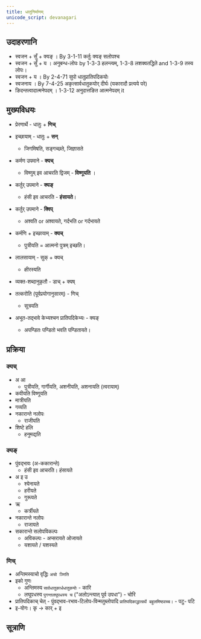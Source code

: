 ```yaml
---
title: धातुनिर्माणम्
unicode_script: devanagari
---
```


## उदाहरणानि
- स्वजन + सुँ + क्यङ् । By 3-1-11 कर्तुः क्यङ् सलोपश्च 
- स्वजन + सुँ + य । अनुबन्ध-लोपः by 1-3-3 हलन्त्यम्, 1-3-8 लशक्वतद्धिते and 1-3-9 तस्य लोपः।
- स्वजन + य । By 2-4-71 सुपो धातुप्रातिपदिकयोः
- स्वजनाय । By 7-4-25 अकृत्सार्वधातुकयोर् दीर्घः (यकारादौ प्रत्यये परे)
- ङिदन्तत्वादात्मनेपदम् । 1-3-12 अनुदात्तङित आत्मनेपदम् it

## मुख्यविधयः
- प्रेरणार्थे - धातुः + **णिच्**
- इच्छायाम् - धातुः + **सन्**
  - जिगमिषति, सङ्गच्छते, जिज्ञासते

- कर्मण उपमाने - **क्यच्**
  - विष्णुम् इव आचरति द्विजम् - **विष्णूयति** ।
- कर्तुर् उपमाने - **क्यङ्**
  - हंसी इव आचरति - **हंसायते**।
- कर्तुर् उपमाने - **क्विप्**
  - अश्वति or अश्वायते, गर्दभति or गर्दभायते
- कर्मणि + इच्छायाम् - **क्यच्**
  - पुत्रीयति = आत्मनो पुत्रम् इच्छति।
- लालसायाम् - सुक् + क्यच्
  - क्षीरस्यति
- व्यक्त-शब्दानुकृतौ - डाच् + क्यष्
- तत्करोति (पूर्वप्रयोगानुसारम्) - णिच् 
  - सूत्रयति
- अभूत-तद्भावे केभ्यश्चन प्रातिपदिकेभ्यः - क्यङ्
  - अपण्डितः पण्डितो भवति पण्डितायते।

## प्रक्रिया
### क्यच्
- अ आ
  - पुत्रीयति, गार्गीयति, अशनीयति, अशनायति‌ (त्वरायाम्)
- कवीयति विष्णूयति
- मात्रीयति
- गव्यति
- नकारान्ते नलोपः
  - राजीयति
- शिष्टे हलि 
  - हनुमद्यति

### क्यङ्
- पुंवद्भावः (अ-ककारान्ते)
  - हंसी इव आचरति। हंसायते
- अ इ उ
  - श्येनायते
  - हरीयते 
  - गुरूयते
- ऋ
  - कर्त्रीयते
- नकारान्ते नलोपः
  - राजायते
- सकारान्ते सलोपविकल्पः
  - अविकल्पः - अप्सरायते ओजायते
  - यशायते / यशस्यते

### णिच्
- अन्तिमस्याचो वृद्धिः `अचो ञ्णिति`
- इको गुणः
  - अन्तिमस्य `सार्वधातुकार्धधातुकयोः` - कारि
  - लघूपधस्य `पुगन्तलघूपधस्य च` ("अलोऽन्त्यात् पूर्व उपधा") - चोरि
- प्रातिपदिकाच् चेत् - पुंवद्भाव-रभाव-टिलोप-विन्मतुब्लोपादि `प्रातिपदिकाद्धात्वर्थे बहुलमिष्ठवच्च।` - पटु- पटि
- इ-योगः। कृ → कार् + इ 

## सूत्राणि
 <div class="spreadsheet" src="../sanAdi-prakaraNam.toml" fullHeightWithRowsPerScreen=8></div>
